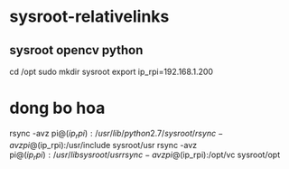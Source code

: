 # sysroot-relativelinks

## sysroot opencv python
cd /opt
sudo mkdir sysroot
export ip_rpi=192.168.1.200
# dong bo hoa 
rsync -avz pi@$(ip_rpi):/usr/lib/python2.7/ sysroot/
rsync -avz pi@$(ip_rpi):/usr/include sysroot/usr
rsync -avz pi@$(ip_rpi):/usr/lib sysroot/usr
rsync -avz pi@$(ip_rpi):/opt/vc sysroot/opt
